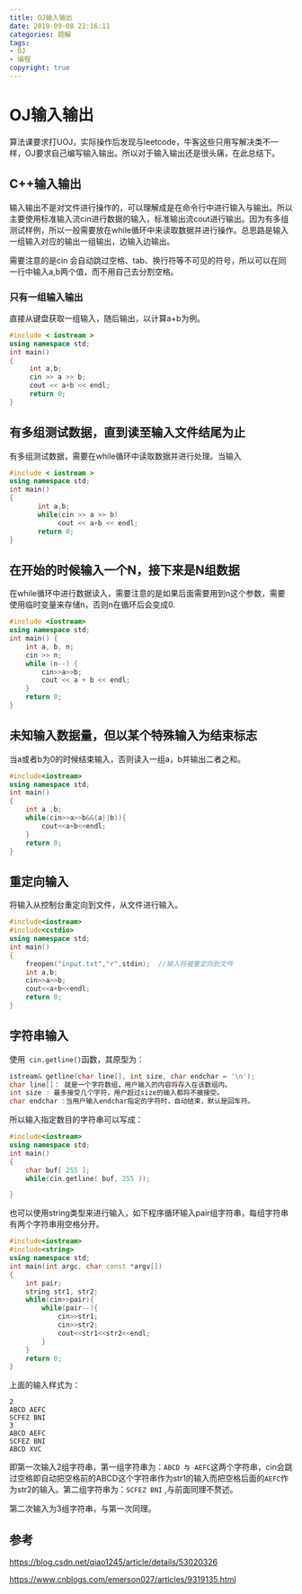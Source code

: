 ```yaml
---
title: OJ输入输出
date: 2019-09-08 22:16:11
categories: 题解
tags:
- OJ
- 编程
copyright: true
---
```


# OJ输入输出

算法课要求打UOJ，实际操作后发现与leetcode，牛客这些只用写解决类不一样，OJ要求自己编写输入输出。所以对于输入输出还是很头痛，在此总结下。

<!--more-->

## C++输入输出

输入输出不是对文件进行操作的，可以理解成是在命令行中进行输入与输出。所以主要使用标准输入流cin进行数据的输入，标准输出流cout进行输出。因为有多组测试样例，所以一般需要放在while循环中来读取数据并进行操作。总思路是输入一组输入对应的输出一组输出，边输入边输出。

需要注意的是cin 会自动跳过空格、tab、换行符等不可见的符号，所以可以在同一行中输入a,b两个值，而不用自己去分割空格。

### 只有一组输入输出 	

直接从键盘获取一组输入，随后输出，以计算a+b为例。

```c++
#include < iostream >   
using namespace std; 
int main() 
{
     int a,b; 
     cin >> a >> b;
     cout << a+b << endl; 
     return 0; 
}
```

## **有多组测试数据，直到读至输入文件结尾为止** 

有多组测试数据，需要在while循环中读取数据并进行处理。当输入

````c++
#include < iostream >    
using namespace std;
int main()
{
       int a,b;
       while(cin >> a >> b)
            cout << a+b << endl;
       return 0;
}
````

## **在开始的时候输入一个N，接下来是N组数据** 

在while循环中进行数据读入，需要注意的是如果后面需要用到n这个参数，需要使用临时变量来存储n，否则n在循环后会变成0.

```c++
#include <iostream>
using namespace std;
int main() {
    int a, b, n;
    cin >> n;
    while (n--) {
        cin>>a>>b;
        cout << a + b << endl;
    }
    return 0;
}
```

## 未知输入数据量，但以某个特殊输入为结束标志

当a或者b为0的时候结束输入，否则读入一组a，b并输出二者之和。

```c++
#include<iostream>
using namespace std;
int main()
{
    int a ,b;
    while(cin>>a>>b&&(a||b)){
        cout<<a+b<<endl;
    }
    return 0;
}
```

## 重定向输入

将输入从控制台重定向到文件，从文件进行输入。

```c++
#include<iostream>  
#include<cstdio>  
using namespace std;  
int main()  
{  
    freopen("input.txt","r",stdin);  //输入将被重定向到文件
    int a,b;  
    cin>>a>>b;  
    cout<<a+b<<endl;  
    return 0;  
} 
```

## 字符串输入

使用` cin.getline()`函数，其原型为：

```c++
istream& getline(char line[], int size, char endchar = '\n');
char line[]： 就是一个字符数组，用户输入的内容将存入在该数组内。
int size : 最多接受几个字符，用户超过size的输入都将不被接受。
char endchar :当用户输入endchar指定的字符时，自动结束，默认是回车符。
```

所以输入指定数目的字符串可以写成：

```c++
#include<iostream>
using namespace std;
int main()
{
    char buf[ 255 ];
    while(cin.getline( buf, 255 ));

}
```

也可以使用string类型来进行输入，如下程序循环输入pair组字符串，每组字符串有两个字符串用空格分开。

```c++
#include<iostream>
#include<string>
using namespace std;
int main(int argc, char const *argv[])
{
	int pair;
    string str1, str2;
	while(cin>>pair){
		while(pair--){
			cin>>str1;
			cin>>str2;
			cout<<str1<<str2<<endl;
		}
	}
	return 0;
}
```

上面的输入样式为：

```
2
ABCD AEFC
SCFEZ BNI
3
ABCD AEFC
SCFEZ BNI
ABCD XVC
```

即第一次输入2组字符串，第一组字符串为：`ABCD 与 AEFC`这两个字符串，cin会跳过空格即自动把空格前的ABCD这个字符串作为str1的输入而把空格后面的`AEFC`作为str2的输入。第二组字符串为：`SCFEZ BNI` ,与前面同理不赘述。

第二次输入为3组字符串，与第一次同理。

## 参考

<https://blog.csdn.net/qiao1245/article/details/53020326> 

<https://www.cnblogs.com/emerson027/articles/9319135.html> 